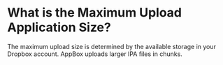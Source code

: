 # What is the Maximum Upload Application Size?
The maximum upload size is determined by the available storage in your Dropbox account. AppBox uploads larger IPA files in chunks.